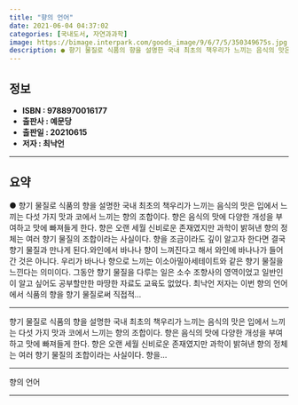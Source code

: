 ```yaml
---
title: "향의 언어"
date: 2021-06-04 04:37:02
categories: [국내도서, 자연과과학]
image: https://bimage.interpark.com/goods_image/9/6/7/5/350349675s.jpg
description: ● 향기 물질로 식품의 향을 설명한 국내 최초의 책우리가 느끼는 음식의 맛은 입에서 느끼는 다섯 가지 맛과 코에서 느끼는 향의 조합이다. 향은 음식의 맛에 다양한 개성을 부여하고 맛에 빠져들게 한다. 향은 오랜 세월 신비로운 존재였지만 과학이 밝혀낸 향의 정체는 여러 향기 물질의 조합
---
```


## **정보**

- **ISBN : 9788970016177**
- **출판사 : 예문당**
- **출판일 : 20210615**
- **저자 : 최낙언**

------



## **요약**

●  향기 물질로 식품의 향을 설명한 국내 최초의 책우리가 느끼는 음식의 맛은 입에서 느끼는 다섯 가지 맛과 코에서 느끼는 향의 조합이다. 향은 음식의 맛에 다양한 개성을 부여하고 맛에 빠져들게 한다. 향은 오랜 세월 신비로운 존재였지만 과학이 밝혀낸 향의 정체는 여러 향기 물질의 조합이라는 사실이다. 향을 조금이라도 깊이 알고자 한다면 결국 향기 물질과 만나게 된다.와인에서 바나나 향이 느껴진다고 해서 와인에 바나나가 들어간 것은 아니다. 우리가 바나나 향으로 느끼는 이소아밀아세테이트와 같은 향기 물질을 느낀다는 의미이다. 그동안 향기 물질을 다루는 일은 소수 조향사의 영역이었고 일반인이 알고 싶어도 공부할만한 마땅한 자료도 교육도 없었다. 최낙언 저자는 이번 향의 언어에서 식품의 향을 향기 물질로써 직접적...

------

향기 물질로 식품의 향을 설명한 국내 최초의 책우리가 느끼는 음식의 맛은 입에서 느끼는 다섯 가지 맛과 코에서 느끼는 향의 조합이다. 향은 음식의 맛에 다양한 개성을 부여하고 맛에 빠져들게 한다. 향은 오랜 세월 신비로운 존재였지만 과학이 밝혀낸 향의 정체는 여러 향기 물질의 조합이라는 사실이다. 향을... 

------


향의 언어 

------


